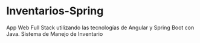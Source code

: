 # Inventarios-Spring
  App Web Full Stack utilizando las tecnologías de Angular y Spring Boot con Java. Sistema de Manejo de Inventario  
